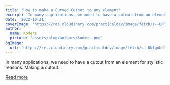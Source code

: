 ```yaml
---
title: 'How to make a Curved Cutout to any element'
excerpt: 'In many applications, we need to have a cutout from an element for stylistic reasons. Making a cutout...'
date: '2022-10-21'
coverImage: 'https://res.cloudinary.com/practicaldev/image/fetch/s--UNlgobhM--/c_imagga_scale,f_auto,fl_progressive,h_420,q_auto,w_1000/https://dev-to-uploads.s3.amazonaws.com/uploads/articles/5fvac66jmqr5b0psxgpm.png'
author:
  name: Koders
  picture: "assets/blog/authors/koders.png"
ogImage:
  url: 'https://res.cloudinary.com/practicaldev/image/fetch/s--UNlgobhM--/c_imagga_scale,f_auto,fl_progressive,h_420,q_auto,w_1000/https://dev-to-uploads.s3.amazonaws.com/uploads/articles/5fvac66jmqr5b0psxgpm.png'
---
```


In many applications, we need to have a cutout from an element for stylistic reasons. Making a cutout...

[Read more](https://dev.to/karimshalapy/how-to-make-a-curved-cutout-to-any-element-a2j)
